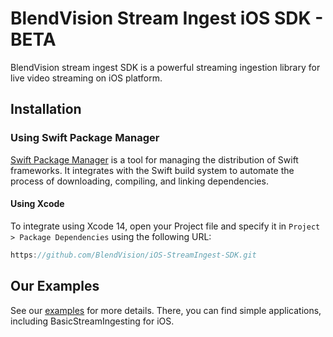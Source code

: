 # BlendVision Stream Ingest iOS SDK - BETA
BlendVision stream ingest SDK is a powerful streaming ingestion library for live video streaming on iOS platform.

## Installation
### Using Swift Package Manager
[Swift Package Manager](https://www.swift.org/documentation/package-manager/) is a tool for managing the distribution of Swift frameworks. It integrates with the Swift build system to automate the process of downloading, compiling, and linking dependencies.

#### Using Xcode
To integrate using Xcode 14, open your Project file and specify it in `Project > Package Dependencies` using the following URL:
```swift
https://github.com/BlendVision/iOS-StreamIngest-SDK.git
```

## Our Examples
See our [examples](https://github.com/BlendVision/iOS-StreamIngest-Samples) for more details. There, you can find simple applications, including BasicStreamIngesting for iOS.
